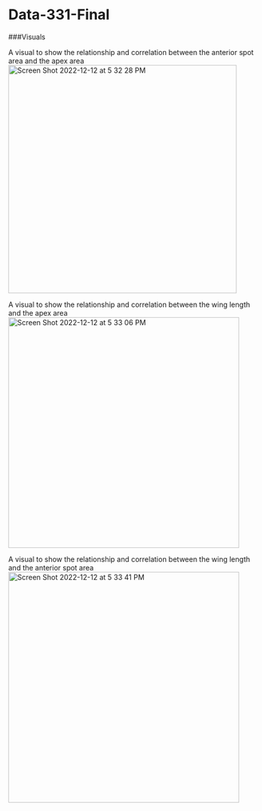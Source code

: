 # Data-331-Final

###Visuals

A visual to show the relationship and correlation between the anterior spot area and the apex area
<img width="457" alt="Screen Shot 2022-12-12 at 5 32 28 PM" src="https://user-images.githubusercontent.com/113047041/207184697-08a8993d-b0ea-42e7-a76f-e26bfd36c352.png">

A visual to show the relationship and correlation between the wing length and the apex area
<img width="462" alt="Screen Shot 2022-12-12 at 5 33 06 PM" src="https://user-images.githubusercontent.com/113047041/207184708-34c609c1-947e-4403-bf72-ac0621d52d4a.png">

A visual to show the relationship and correlation between the wing length and the anterior spot area
<img width="462" alt="Screen Shot 2022-12-12 at 5 33 41 PM" src="https://user-images.githubusercontent.com/113047041/207184715-f20c656b-ff0b-4e4e-879f-8f2329fc268b.png">

